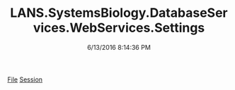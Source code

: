 ﻿---
title: LANS.SystemsBiology.DatabaseServices.WebServices.Settings
date: 6/13/2016 8:14:36 PM
---

[File](T-LANS.SystemsBiology.DatabaseServices.WebServices.Settings.File.html)
[Session](T-LANS.SystemsBiology.DatabaseServices.WebServices.Settings.Session.html)
